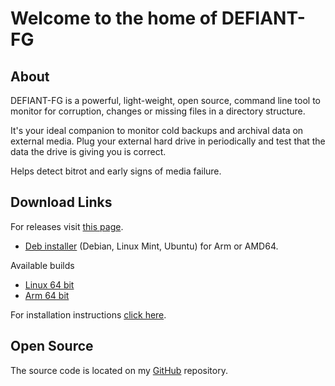 # Welcome to the home of DEFIANT-FG

## About

DEFIANT-FG is a powerful, light-weight, open source, command line tool to monitor for corruption, changes or missing files in a directory structure.

It's your ideal companion to monitor cold backups and archival data on external media. Plug your external hard drive in periodically and test that the data the drive is giving you is correct.

Helps detect bitrot and early signs of media failure.


## Download Links

For releases visit [this page](https://github.com/karlh001/defiant-fg/releases).

* [Deb installer](https://github.com/karlh001/defiant-fg/tree/main/bin/deb_pkgs/) (Debian, Linux Mint, Ubuntu) for Arm or AMD64.

Available builds

- [Linux 64 bit](https://github.com/karlh001/defiant-fg/tree/main/bin/deb_pkgs/dfg_amd64.deb)
- [Arm 64 bit](https://github.com/karlh001/defiant-fg/tree/main/bin/deb_pkgs/dfg_arm64.deb)

For installation instructions [click here](installation.md).

## Open Source

The source code is located on my [GitHub](https://github.com/karlh001/defiant-fg) repository. 
